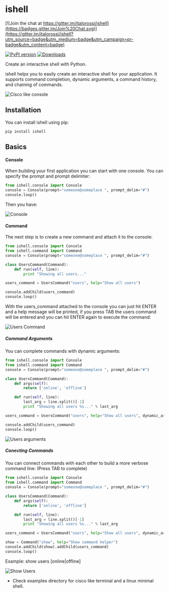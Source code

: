 ishell
===

[![Join the chat at https://gitter.im/italorossi/ishell](https://badges.gitter.im/Join%20Chat.svg)](https://gitter.im/italorossi/ishell?utm_source=badge&utm_medium=badge&utm_campaign=pr-badge&utm_content=badge)

[![PyPI version](https://badge.fury.io/py/ishell.svg)](http://badge.fury.io/py/ishell)
[![Downloads](https://pypip.in/download/ishell/badge.png)](https://pypi.python.org/pypi/ishell/)

Create an interactive shell with Python.

ishell helps you to easily create an interactive shell for your application. It supports command completion, dynamic arguments, a command history, and chaining of commands.

![Cisco like console](http://i.imgur.com/RKzuwDu.png)

Installation
-----------

You can install ishell using pip:
    
    pip install ishell
    
## Basics

#### Console

When building your first application you can start with one console. You can specify the prompt and prompt delimiter:

```python
from ishell.console import Console
console = Console(prompt="someone@someplace ", prompt_delim="#")
console.loop()
```

Then you have:

![Console](http://i.imgur.com/jebkhlQ.png)

#### Command

The next step is to create a new command and attach it to the console:

```python
from ishell.console import Console
from ishell.command import Command
console = Console(prompt="someone@someplace ", prompt_delim="#")

class UsersCommand(Command):
    def run(self, line):
        print "Showing all users..."

users_command = UsersCommand("users", help="Show all users")

console.addChild(users_command)
console.loop()
```

With the users_command attached to the console you can just hit ENTER and a help message will be printed, if you press TAB the users command will be entered and you can hit ENTER again to execute the command:

![Users Command](http://i.imgur.com/opZZt1J.png)

##### Command Arguments

You can complete commands with dynamic arguments:

```python
from ishell.console import Console
from ishell.command import Command
console = Console(prompt="someone@someplace ", prompt_delim="#")

class UsersCommand(Command):
    def args(self):
        return ['online', 'offline']

    def run(self, line):
        last_arg = line.split()[-1]
        print "Showing all users %s..." % last_arg

users_command = UsersCommand("users", help="Show all users", dynamic_args=True)

console.addChild(users_command)
console.loop()
```

![Users arguments](http://i.imgur.com/YmoENgG.png)


##### Conecting Commands

You can connect commands with each other to build a more verbose command line: (Press TAB to complete)

```python
from ishell.console import Console
from ishell.command import Command
console = Console(prompt="someone@someplace ", prompt_delim="#")

class UsersCommand(Command):
    def args(self):
        return ['online', 'offline']

    def run(self, line):
        last_arg = line.split()[-1]
        print "Showing all users %s..." % last_arg

users_command = UsersCommand("users", help="Show all users", dynamic_args=True)

show = Command("show", help="Show command helper")
console.addChild(show).addChild(users_command)
console.loop()
```

Example: show users [online|offline]

![Show Users](http://i.imgur.com/zkXHCVE.png)

- Check examples directory for cisco like terminal and a linux minimal shell.

